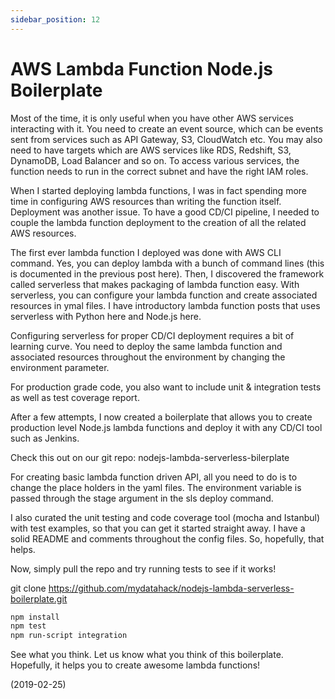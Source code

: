 ```yaml
---
sidebar_position: 12
---
```


# AWS Lambda Function Node.js Boilerplate

Most of the time, it is only useful when you have other AWS services interacting with it. You need to create an event source, which can be events sent from services such as API Gateway, S3, CloudWatch etc. You may also need to have targets which are AWS services like RDS, Redshift, S3, DynamoDB, Load Balancer and so on. To access various services, the function needs to run in the correct subnet and have the right IAM roles.

When I started deploying lambda functions, I was in fact spending more time in configuring AWS resources than writing the function itself. Deployment was another issue. To have a good CD/CI pipeline, I needed to couple the lambda function deployment to the creation of all the related AWS resources.

The first ever lambda function I deployed was done with AWS CLI command. Yes, you can deploy lambda with a bunch of command lines (this is documented in the previous post here). Then, I discovered the framework called serverless that makes packaging of lambda function easy. With serverless, you can configure your lambda function and create associated resources in ymal files. I have introductory lambda function posts that uses serverless with Python here and Node.js here.

Configuring serverless for proper CD/CI deployment requires a bit of learning curve. You need to deploy the same lambda function and associated resources throughout the environment by changing the environment parameter.

For production grade code, you also want to include unit & integration tests as well as test coverage report.

After a few attempts, I now created a boilerplate that allows you to create production level Node.js lambda functions and deploy it with any CD/CI tool such as Jenkins.

Check this out on our git repo: nodejs-lambda-serverless-bilerplate

For creating basic lambda function driven API, all you need to do is to change the place holders in the yaml files. The environment variable is passed through the stage argument in the sls deploy command.

I also curated the unit testing and code coverage tool (mocha and Istanbul) with test examples, so that you can get it started straight away. I have a solid README and comments throughout the config files. So, hopefully, that helps.

Now, simply pull the repo and try running tests to see if it works!

git clone https://github.com/mydatahack/nodejs-lambda-serverless-boilerplate.git

```bash
npm install
npm test
npm run-script integration
```

See what you think. Let us know what you think of this boilerplate. Hopefully, it helps you to create awesome lambda functions!

(2019-02-25)
